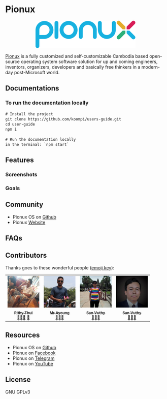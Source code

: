 # Pionux 

<div style="text-align:center"><img src="img/pionux.png" /></div>

[Pionux](pionux.com) is a fully customized and self-customizable Cambodia based open-source operating system software solution for up and coming engineers, inventors, organizers, developers and basically free thinkers in a modern-day post-Microsoft world.

## Documentations

### To run the documentation locally

```
# Install the project
git clone https://github.com/koompi/users-guide.git 
cd user-guide
npm i

# Run the documentation locally
in the terminal: `npm start`
```

## Features
[//]: # (TODO: ask bong Brilliant)

### Screenshots
[//]: # (TODO: add screenshots)

### Goals
[//]: # (TODO: ask bong Rithy)

## Community

-   Pionux OS on [Github](https://github.com/pionux/pionuxos)
-   Pionux [Website](https://pionux.org/)

## FAQs
[//]: # (TODO: ask bong Brilliant)

## Contributors
Thanks goes to these wonderful people ([emoji key](https://allcontributors.org/docs/en/emoji-key)):

[//]: # (TODO: update icons, add more ask bong Rithy)
<table>
<tr>
    <td align="center"><a href="https://kentcdodds.com"><img src="img/rithy_thul.png" width="100px;" alt="Rithy Thul"/><br /><sub><b>Rithy Thul</b></sub></a><br /><a href="#question-kentcdodds" title="Answering Questions">💬</a><a href="https://github.com/all-contributors/all-contributors/commits?author=kentcdodds" title="Documentation">📖</a><a href="#review-kentcdodds" title="Reviewed Pull Requests">👀</a> <a href="#talk-kentcdodds" title="Talks">📢</a></td>
    <td align="center"><a href="https://github.com/jfmengels"><img src="img/saing_ayoung.png" width="100px;" alt="Jeroen Engels"/><br /><sub><b>Mr.Ayoung</b></sub></a><br /><a href="https://github.com/all-contributors/all-contributors/commits?author=jfmengels" title="Documentation">📖</a><a href="#review-jfmengels" title="Reviewed Pull Requests">👀</a><a href="#tool-jfmengels" title="Tools">🔧</a></td>
    <td align="center"><a href="https://github.com/jfmengels"><img src="img/san_vuthy.png" width="100px;" alt="Jeroen Engels"/><br /><sub><b>San Vuthy</b></sub></a><br /><a href="https://github.com/all-contributors/all-contributors/commits?author=jfmengels" title="Documentation">📖</a><a href="#review-jfmengels" title="Reviewed Pull Requests">👀</a><a href="#tool-jfmengels" title="Tools">🔧</a></td>
    <td align="center"><a href="https://github.com/jfmengels"><img src="img/brilliant_phal.png" width="100px;" alt="Jeroen Engels"/><br /><sub><b>San Vuthy</b></sub></a><br /><a href="https://github.com/all-contributors/all-contributors/commits?author=jfmengels" title="Documentation">📖</a><a href="#review-jfmengels" title="Reviewed Pull Requests">👀</a><a href="#tool-jfmengels" title="Tools">🔧</a></td>
  </tr>
</table>

## Resources

-   Pionux OS on [Github](https://github.com/pionux)
-   Pionux on [Facebook](https://www.facebook.com/koompi/)
-   Pionux on [Telegram](https://t.me/koompi)
-   Pionux on [YouTube](https://www.youtube.com/channel/UC_j4WMcUMt9QsUphFYAsQpg)

## License
GNU GPLv3